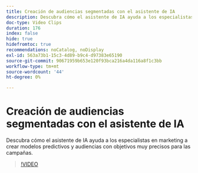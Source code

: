 ```yaml
---
title: Creación de audiencias segmentadas con el asistente de IA
description: Descubra cómo el asistente de IA ayuda a los especialistas en marketing a crear modelos predictivos y audiencias con objetivos muy precisos para las campañas.
doc-type: Video Clips
duration: 176
index: false
hide: true
hidefromtoc: true
recommendations: noCatalog, noDisplay
exl-id: 563a73b1-15c3-4d89-b9c4-d97383e65190
source-git-commit: 90671959b653e120f93bca216a4da116a8f1c3bb
workflow-type: tm+mt
source-wordcount: '44'
ht-degree: 0%

---
```


# Creación de audiencias segmentadas con el asistente de IA

Descubra cómo el asistente de IA ayuda a los especialistas en marketing a crear modelos predictivos y audiencias con objetivos muy precisos para las campañas.

<!-- 62_OS512_3442427_175_creating-targeted-audiences-with-ai-assistant -->
>[!VIDEO](https://video.tv.adobe.com/v/3458186/?learn=on&enablevpops=true)
